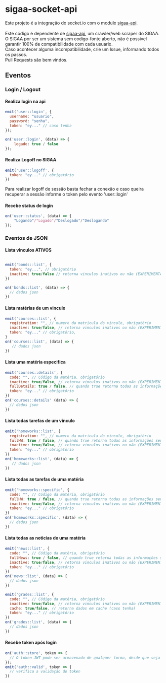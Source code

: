 # sigaa-socket-api
Este projeto é a integração do socket.io com o modulo [sigaa-api](https://github.com/GeovaneSchmitz/sigaa-api). <br><br>
Este código é dependente de [sigaa-api](https://github.com/GeovaneSchmitz/sigaa-api), um crawler/web scraper do SIGAA.<br>
O SIGAA por ser um sistema sem codigo-fonte aberto, não é possivel garantir 100% de compatibilidade com cada usuario.<br>
Caso acontecer alguma incompatibilidade, crie um Issue, informando todos os passos.<br>
Pull Requests são bem vindos. <br>

## Eventos
### Login / Logout
#### Realiza login na api
```js
emit('user::login', {
  username: "usuario",
  password: "senha",
  token: "ey..." // caso tenha
});

on('user::login', (data) => {
    logado: true / false
});

```

#### Realiza Logoff no SIGAA
```js
emit('user::logoff', {
  token: "ey..." // obrigatório
})
```
Para realizar logoff de sessão basta fechar a conexão e caso queira recuperar a sessão informe o token pelo evento 'user::login'

#### Recebe status de login
```js
on('user::status', (data) => {
    "Logando"/"Logado"/"Deslogado"/"Deslogando"
});
```

### Eventos de JSON
#### Lista vinculos ATIVOS
```js

emit('bonds::list', {
  token: "ey...", // obrigatório
  inactive: true/false // retorna vinculos inativos ou não (EXPERIMENTAL)
})

on('bonds::list', (data) => {
  // dados json
})

```
#### Lista matérias de um vinculo
```js
emit('courses::list', {
  registration: "", // numero da matricula do vinculo, obrigatório
  inactive: true/false, // retorna vinculos inativos ou não (EXPERIMENTAL)
  token: "ey..." // obrigatório,
}
on('courses::list', (data) => {
   // dados json
})
```
#### Lista uma matéria especifica
```js
emit('courses::details', {
  code: "", // Código da matéria, obrigatório
  inactive: true/false, // retorna vinculos inativos ou não (EXPERIMENTAL)
  fullDetails: true / false, // quando true retorna todas as informações sendo mais devagar
  token: "ey..." // obrigatório
})
on('courses::details' (data) => {
  // dados json
})
```
#### Lista todas tarefas de um vinculo
```js
emit('homeworks::list', {
  registration: "", // numero da matricula do vinculo, obrigatório
  fullHW: true / false, // quando true retorna todas as informações sendo mais devagar, quando false retorna somente titulo e datas
  inactive: true/false, // retorna vinculos inativos ou não (EXPERIMENTAL)
  token: "ey..." // obrigatório
})
on('homeworks::list', (data) => {
   // dados json
})
```
#### Lista todas as tarefas de uma matéria
```js
emit('homeworks::specific', {
  code: "", // Código da matéria, obrigatório
  fullHW: true / false, // quando true retorna todas as informações sendo mais devagar, quando false retorna somente titulo e datas
  inactive: true/false, // retorna vinculos inativos ou não (EXPERIMENTAL)
  token: "ey..." // obrigatório
})
on('homeworks::specific', (data) => {
  // dados json
})
```

#### Lista todas as noticias de uma matéria
```js
emit('news::list', {
  code: "", // Código da matéria, obrigatório
  fullNews: true / false, // quando true retorna todas as informações sendo mais devagar, quando false retorna somente titulo e id sem datas
  inactive: true/false, // retorna vinculos inativos ou não (EXPERIMENTAL)
  token: "ey..." // obrigatório
})
on('news::list', (data) => {
  // dados json
})
```

```js
emit('grades::list', {
  code: "", // Código da matéria, obrigatório
  inactive: true/false, // retorna vinculos inativos ou não (EXPERIMENTAL)
  cache: true/false, // retorna dados em cache (caso tenha)
  token: "ey..." // obrigatório
})
on('grades::list', (data) => {
  // dados json
})
```

#### Recebe token após login
```js
on('auth::store', token => {
  // O token JWT pode ser armazenado de qualquer forma, desde que seja enviado a cada evento
});
emit('auth::valid', token => {
  // verifica a validação do token
})
```